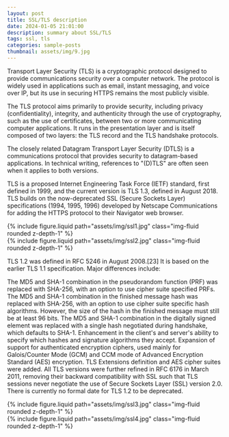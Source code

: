 ```yaml
---
layout: post
title: SSL/TLS description
date: 2024-01-05 21:01:00
description: summary about SSL/TLS
tags: ssl, tls
categories: sample-posts
thumbnail: assets/img/9.jpg
---
```


Transport Layer Security (TLS) is a cryptographic protocol designed to provide communications security over a computer network. The protocol is widely used in applications such as email, instant messaging, and voice over IP, but its use in securing HTTPS remains the most publicly visible.

The TLS protocol aims primarily to provide security, including privacy (confidentiality), integrity, and authenticity through the use of cryptography, such as the use of certificates, between two or more communicating computer applications. It runs in the presentation layer and is itself composed of two layers: the TLS record and the TLS handshake protocols.

The closely related Datagram Transport Layer Security (DTLS) is a communications protocol that provides security to datagram-based applications. In technical writing, references to "(D)TLS" are often seen when it applies to both versions.

TLS is a proposed Internet Engineering Task Force (IETF) standard, first defined in 1999, and the current version is TLS 1.3, defined in August 2018. TLS builds on the now-deprecated SSL (Secure Sockets Layer) specifications (1994, 1995, 1996) developed by Netscape Communications for adding the HTTPS protocol to their Navigator web browser.

<div class="row mt-3">
    <div class="col-sm mt-3 mt-md-0">
        {% include figure.liquid path="assets/img/ssl1.jpg" class="img-fluid rounded z-depth-1" %}
    </div>
    <div class="col-sm mt-3 mt-md-0">
        {% include figure.liquid path="assets/img/ssl2.jpg" class="img-fluid rounded z-depth-1" %}
    </div>
</div>

TLS 1.2 was defined in RFC 5246 in August 2008.[23] It is based on the earlier TLS 1.1 specification. Major differences include:

The MD5 and SHA-1 combination in the pseudorandom function (PRF) was replaced with SHA-256, with an option to use cipher suite specified PRFs.
The MD5 and SHA-1 combination in the finished message hash was replaced with SHA-256, with an option to use cipher suite specific hash algorithms. However, the size of the hash in the finished message must still be at least 96 bits.
The MD5 and SHA-1 combination in the digitally signed element was replaced with a single hash negotiated during handshake, which defaults to SHA-1.
Enhancement in the client's and server's ability to specify which hashes and signature algorithms they accept.
Expansion of support for authenticated encryption ciphers, used mainly for Galois/Counter Mode (GCM) and CCM mode of Advanced Encryption Standard (AES) encryption.
TLS Extensions definition and AES cipher suites were added.
All TLS versions were further refined in RFC 6176 in March 2011, removing their backward compatibility with SSL such that TLS sessions never negotiate the use of Secure Sockets Layer (SSL) version 2.0. There is currently no formal date for TLS 1.2 to be deprecated.

<div class="row mt-3">
    <div class="col-sm mt-3 mt-md-0">
        {% include figure.liquid path="assets/img/ssl3.jpg" class="img-fluid rounded z-depth-1" %}
    </div>
    <div class="col-sm mt-3 mt-md-0">
        {% include figure.liquid path="assets/img/ssl4.jpg" class="img-fluid rounded z-depth-1" %}
    </div>
</div>